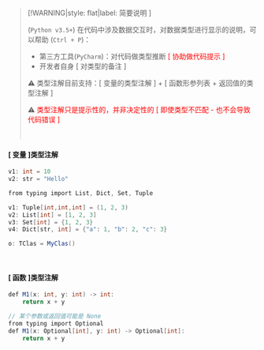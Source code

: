 <br/>

>[!WARNING|style: flat|label: 简要说明 ]
>
>(`Python v3.5+`) 在代码中涉及数据交互时，对数据类型进行显示的说明，可以帮助 (`Ctrl + P`)：
>
>- 第三方工具(`PyCharm`)：对代码做类型推断 <span style='color:red'>[ 协助做代码提示 ]</span>
>- 开发者自身 [ 对类型的备注 ]
>
>⚠ 类型注解目前支持：[ 变量的类型注解 ] + [ 函数形参列表 + 返回值的类型注解 ]
>
>⚠ <span style='color:red'>类型注解只是提示性的，并非决定性的 [ 即使类型不匹配 - 也不会导致代码错误 ]</span>
>
><br/>

<!-- tabs:start -->

#### **[ 变量 ]类型注解**

```csharp
v1: int = 10
v2: str = "Hello" 


```

```csharp
from typing import List, Dict, Set, Tuple

v1: Tuple[int,int,int] = (1, 2, 3)
v2: List[int] = [1, 2, 3]
v3: Set[int] = {1, 2, 3}
v4: Dict[str, int] = {"a": 1, "b": 2, "c": 3}

o: TClas = MyClas()
    
    
```



#### **[ 函数 ]类型注解**

```csharp
def M1(x: int, y: int) -> int:
    return x + y


```

```csharp
// 某个参数或返回值可能是 None
from typing import Optional
def M1(x: Optional[int], y: int) -> Optional[int]:
    return x + y
        
        
```





<!-- tabs:end -->
